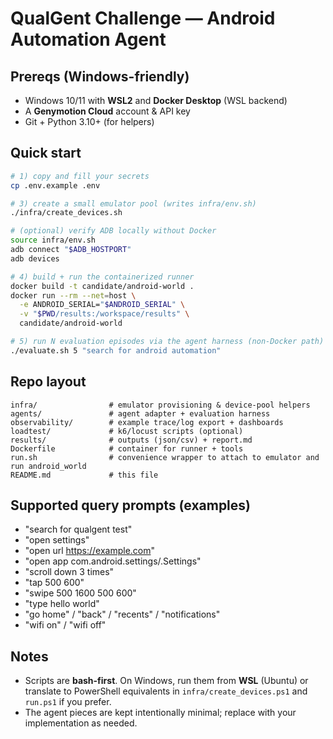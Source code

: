 # QualGent Challenge — Android Automation Agent

## Prereqs (Windows-friendly)

- Windows 10/11 with **WSL2** and **Docker Desktop** (WSL backend)
- A **Genymotion Cloud** account & API key
- Git + Python 3.10+ (for helpers)

## Quick start

```bash
# 1) copy and fill your secrets
cp .env.example .env

# 3) create a small emulator pool (writes infra/env.sh)
./infra/create_devices.sh

# (optional) verify ADB locally without Docker
source infra/env.sh
adb connect "$ADB_HOSTPORT"
adb devices

# 4) build + run the containerized runner
docker build -t candidate/android-world .
docker run --rm --net=host \
  -e ANDROID_SERIAL="$ANDROID_SERIAL" \
  -v "$PWD/results:/workspace/results" \
  candidate/android-world

# 5) run N evaluation episodes via the agent harness (non-Docker path)
./evaluate.sh 5 "search for android automation"
```

## Repo layout

```
infra/                # emulator provisioning & device-pool helpers
agents/               # agent adapter + evaluation harness
observability/        # example trace/log export + dashboards
loadtest/             # k6/locust scripts (optional)
results/              # outputs (json/csv) + report.md
Dockerfile            # container for runner + tools
run.sh                # convenience wrapper to attach to emulator and run android_world
README.md             # this file
```

## Supported query prompts (examples)

- "search for qualgent test"
- "open settings"
- "open url https://example.com"
- "open app com.android.settings/.Settings"
- "scroll down 3 times"
- "tap 500 600"
- "swipe 500 1600 500 600"
- "type hello world"
- "go home" / "back" / "recents" / "notifications"
- "wifi on" / "wifi off"

## Notes

- Scripts are **bash-first**. On Windows, run them from **WSL** (Ubuntu) or translate to PowerShell equivalents in `infra/create_devices.ps1` and `run.ps1` if you prefer.
- The agent pieces are kept intentionally minimal; replace with your implementation as needed.
